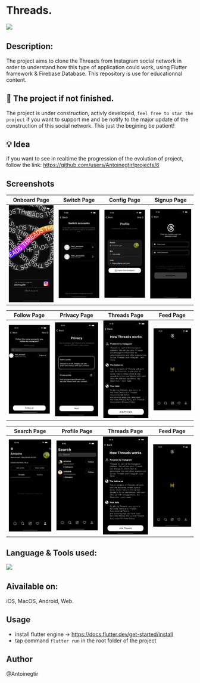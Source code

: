 # Threads.

<img src="https://staticg.sportskeeda.com/editor/2023/07/9a80c-16886367720159-1920.jpg"></img>

## Description:
The project aims to clone the Threads from Instagram social network in order to understand how this type of application could work, using Flutter framework & Firebase Database.
This repository is use for educationnal content.

## 🚧 The project if not finished.

The project is under construction, activly developed, `feel free to star the project` if you want to support me and be notify to the major update of the construction of this social network. This just the begining be patient!

## 💡 Idea

if you want to see in realtime the progression of the evolution of project, follow the link: https://github.com/users/Antoinegtir/projects/6

## Screenshots

Onboard Page               |  Switch Page               | Config Page               |  Signup Page
:-------------------------:|:-------------------------:|:-------------------------:|:-------------------------:
![](https://github.com/Antoinegtir/instagram-threads/blob/main/screenshot/onboard.png?raw=true)|![](https://github.com/Antoinegtir/instagram-threads/blob/main/screenshot/switch.png?raw=true)|![](https://github.com/Antoinegtir/instagram-threads/blob/main/screenshot/config.png?raw=true)|![](https://github.com/Antoinegtir/instagram-threads/blob/main/screenshot/signup.png?raw=true)|

Follow Page         |  Privacy Page       |   Threads Page               |  Feed Page
:-------------------------:|:-------------------------:|:-------------------------:|:-------------------------:
![](https://github.com/Antoinegtir/instagram-threads/blob/main/screenshot/follow.png?raw=true)|![](https://github.com/Antoinegtir/instagram-threads/blob/main/screenshot/privacy.png?raw=true)|![](https://github.com/Antoinegtir/instagram-threads/blob/main/screenshot/threads.png?raw=true)|![](https://github.com/Antoinegtir/instagram-threads/blob/main/screenshot/feed.png?raw=true)|

Search Page         |  Profile Page       |   Threads Page               |  Feed Page
:-------------------------:|:-------------------------:|:-------------------------:|:-------------------------:
![](https://github.com/Antoinegtir/instagram-threads/blob/main/screenshot/profile.png?raw=true)|![](https://github.com/Antoinegtir/instagram-threads/blob/main/screenshot/search.png?raw=true)|![](https://github.com/Antoinegtir/instagram-threads/blob/main/screenshot/threads.png?raw=true)|![](https://github.com/Antoinegtir/instagram-threads/blob/main/screenshot/feed.png?raw=true)|

## Language & Tools used:

<img src="https://skillicons.dev/icons?i=flutter,dart,firebase"/>

## Aivailable on:
iOS, MacOS, Android, Web.

## Usage

- install flutter engine -> https://docs.flutter.dev/get-started/install
- tap command `flutter run` in the root folder of the project

## Author

@Antoinegtir
